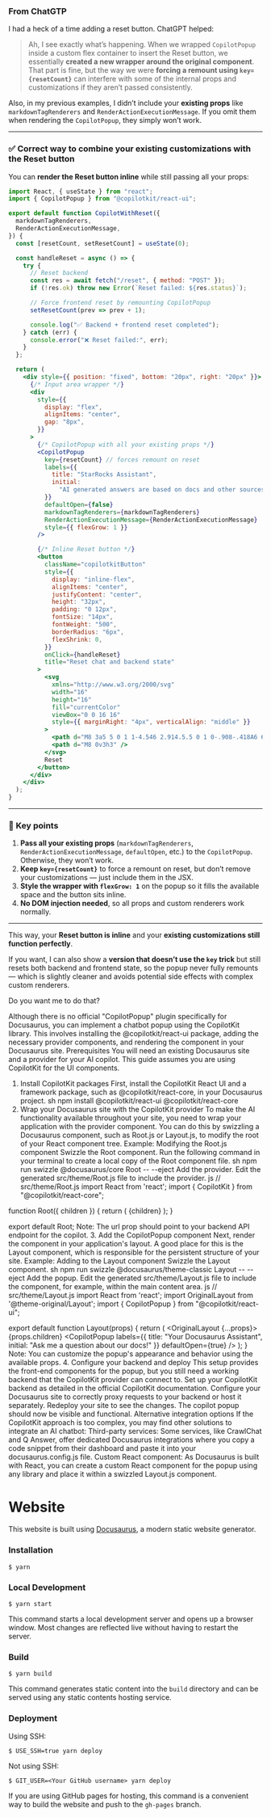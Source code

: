 
### From ChatGTP

I had a heck of a time adding a reset button. ChatGPT helped:

> Ah, I see exactly what’s happening. When we wrapped `CopilotPopup` inside a custom flex container to insert the Reset button, we essentially **created a new wrapper around the original component**. That part is fine, but the way we were **forcing a remount using `key={resetCount}`** can interfere with some of the internal props and customizations if they aren’t passed consistently.

Also, in my previous examples, I didn’t include your **existing props** like `markdownTagRenderers` and `RenderActionExecutionMessage`. If you omit them when rendering the `CopilotPopup`, they simply won’t work.

---

### ✅ Correct way to combine your existing customizations with the Reset button

You can **render the Reset button inline** while still passing all your props:

```jsx
import React, { useState } from "react";
import { CopilotPopup } from "@copilotkit/react-ui";

export default function CopilotWithReset({
  markdownTagRenderers,
  RenderActionExecutionMessage,
}) {
  const [resetCount, setResetCount] = useState(0);

  const handleReset = async () => {
    try {
      // Reset backend
      const res = await fetch("/reset", { method: "POST" });
      if (!res.ok) throw new Error(`Reset failed: ${res.status}`);

      // Force frontend reset by remounting CopilotPopup
      setResetCount(prev => prev + 1);

      console.log("✅ Backend + frontend reset completed");
    } catch (err) {
      console.error("❌ Reset failed:", err);
    }
  };

  return (
    <div style={{ position: "fixed", bottom: "20px", right: "20px" }}>
      {/* Input area wrapper */}
      <div
        style={{
          display: "flex",
          alignItems: "center",
          gap: "8px",
        }}
      >
        {/* CopilotPopup with all your existing props */}
        <CopilotPopup
          key={resetCount} // forces remount on reset
          labels={{
            title: "StarRocks Assistant",
            initial:
              "AI generated answers are based on docs and other sources. Please test answers in non-production environments.",
          }}
          defaultOpen={false}
          markdownTagRenderers={markdownTagRenderers}
          RenderActionExecutionMessage={RenderActionExecutionMessage}
          style={{ flexGrow: 1 }}
        />

        {/* Inline Reset button */}
        <button
          className="copilotkitButton"
          style={{
            display: "inline-flex",
            alignItems: "center",
            justifyContent: "center",
            height: "32px",
            padding: "0 12px",
            fontSize: "14px",
            fontWeight: "500",
            borderRadius: "6px",
            flexShrink: 0,
          }}
          onClick={handleReset}
          title="Reset chat and backend state"
        >
          <svg
            xmlns="http://www.w3.org/2000/svg"
            width="16"
            height="16"
            fill="currentColor"
            viewBox="0 0 16 16"
            style={{ marginRight: "4px", verticalAlign: "middle" }}
          >
            <path d="M8 3a5 5 0 1 1-4.546 2.914.5.5 0 1 0-.908-.418A6 6 0 1 0 8 2v1z" />
            <path d="M8 0v3h3" />
          </svg>
          Reset
        </button>
      </div>
    </div>
  );
}
```

---

### 🔹 Key points

1. **Pass all your existing props** (`markdownTagRenderers`, `RenderActionExecutionMessage`, `defaultOpen`, etc.) to the `CopilotPopup`. Otherwise, they won’t work.
2. **Keep `key={resetCount}`** to force a remount on reset, but don’t remove your customizations — just include them in the JSX.
3. **Style the wrapper with `flexGrow: 1`** on the popup so it fills the available space and the button sits inline.
4. **No DOM injection needed**, so all props and custom renderers work normally.

---

This way, your **Reset button is inline** and your **existing customizations still function perfectly**.

If you want, I can also show a **version that doesn’t use the `key` trick** but still resets both backend and frontend state, so the popup never fully remounts — which is slightly cleaner and avoids potential side effects with complex custom renderers.

Do you want me to do that?



Although there is no official "CopilotPopup" plugin specifically for Docusaurus, you can implement a chatbot popup using the CopilotKit library. This involves installing the @copilotkit/react-ui package, adding the necessary provider components, and rendering the <CopilotPopup> component in your Docusaurus site. 
Prerequisites
You will need an existing Docusaurus site and a provider for your AI copilot. This guide assumes you are using CopilotKit for the UI components.
1. Install CopilotKit packages
First, install the CopilotKit React UI and a framework package, such as @copilotkit/react-core, in your Docusaurus project. 
sh
npm install @copilotkit/react-ui @copilotkit/react-core
2. Wrap your Docusaurus site with the CopilotKit provider
To make the AI functionality available throughout your site, you need to wrap your application with the <CopilotKit> provider component. You can do this by swizzling a Docusaurus component, such as Root.js or Layout.js, to modify the root of your React component tree. 
Example: Modifying the Root.js component
Swizzle the Root component. Run the following command in your terminal to create a local copy of the Root component file.
sh
npm run swizzle @docusaurus/core Root -- --eject
Add the provider. Edit the generated src/theme/Root.js file to include the <CopilotKit> provider.
js
// src/theme/Root.js
import React from 'react';
import { CopilotKit } from "@copilotkit/react-core";

function Root({ children }) {
  return (
    <CopilotKit url="/api/copilotkit">
      {children}
    </CopilotKit>
  );
}

export default Root;
Note: The url prop should point to your backend API endpoint for the copilot.
3. Add the CopilotPopup component
Next, render the <CopilotPopup> component in your application's layout. A good place for this is the Layout component, which is responsible for the persistent structure of your site.
Example: Adding to the Layout component
Swizzle the Layout component.
sh
npm run swizzle @docusaurus/theme-classic Layout -- --eject
Add the popup. Edit the generated src/theme/Layout.js file to include the <CopilotPopup> component, for example, within the main content area.
js
// src/theme/Layout.js
import React from 'react';
import OriginalLayout from '@theme-original/Layout';
import { CopilotPopup } from "@copilotkit/react-ui";

export default function Layout(props) {
  return (
    <OriginalLayout {...props}>
      {props.children}
      <CopilotPopup
        labels={{
          title: "Your Docusaurus Assistant",
          initial: "Ask me a question about our docs!"
        }}
        defaultOpen={true}
      />
    </OriginalLayout>
  );
}
Note: You can customize the popup's appearance and behavior using the available props. 
4. Configure your backend and deploy
This setup provides the front-end components for the popup, but you still need a working backend that the CopilotKit provider can connect to. 
Set up your CopilotKit backend as detailed in the official CopilotKit documentation.
Configure your Docusaurus site to correctly proxy requests to your backend or host it separately.
Redeploy your site to see the changes. The copilot popup should now be visible and functional. 
Alternative integration options
If the CopilotKit approach is too complex, you may find other solutions to integrate an AI chatbot:
Third-party services: Some services, like CrawlChat and Q Answer, offer dedicated Docusaurus integrations where you copy a code snippet from their dashboard and paste it into your docusaurus.config.js file.
Custom React component: As Docusaurus is built with React, you can create a custom React component for the popup using any library and place it within a swizzled Layout.js component. 

# Website

This website is built using [Docusaurus](https://docusaurus.io/), a modern static website generator.

### Installation

```
$ yarn
```

### Local Development

```
$ yarn start
```

This command starts a local development server and opens up a browser window. Most changes are reflected live without having to restart the server.

### Build

```
$ yarn build
```

This command generates static content into the `build` directory and can be served using any static contents hosting service.

### Deployment

Using SSH:

```
$ USE_SSH=true yarn deploy
```

Not using SSH:

```
$ GIT_USER=<Your GitHub username> yarn deploy
```

If you are using GitHub pages for hosting, this command is a convenient way to build the website and push to the `gh-pages` branch.
